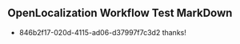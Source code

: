 ## OpenLocalization Workflow Test MarkDown
* 846b2f17-020d-4115-ad06-d37997f7c3d2 
thanks!<!--HONumber=Jul16_HO2-->